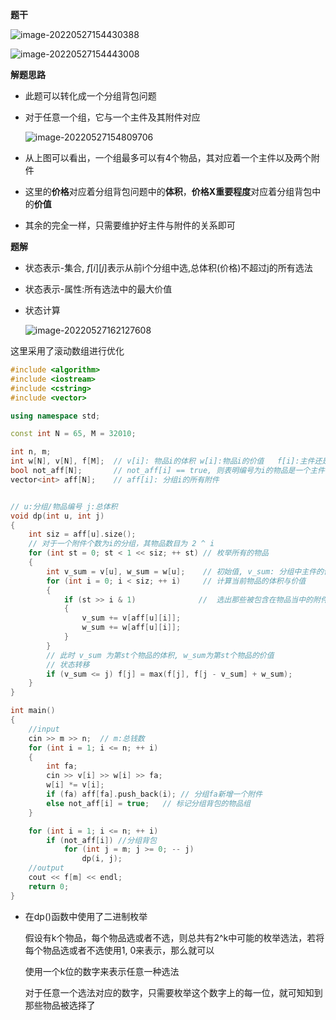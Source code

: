**题干**

![image-20220527154430388](http://www.cdn.liver0377.xyz/typora/202205271544460.png)

![image-20220527154443008](http://www.cdn.liver0377.xyz/typora/202205271544049.png)



**解题思路**

- 此题可以转化成一个分组背包问题

- 对于任意一个组，它与一个主件及其附件对应

  ![image-20220527154809706](http://www.cdn.liver0377.xyz/typora/202205271548762.png)

- 从上图可以看出，一个组最多可以有4个物品，其对应着一个主件以及两个附件
- 这里的**价格**对应着分组背包问题中的**体积**，**价格X重要程度**对应着分组背包中的**价值**
- 其余的完全一样，只需要维护好主件与附件的关系即可



**题解**



- 状态表示-集合, $f[i][j]$表示从前i个分组中选,总体积(价格)不超过j的所有选法

- 状态表示-属性:所有选法中的最大价值

- 状态计算

  ![image-20220527162127608](http://www.cdn.liver0377.xyz/typora/202205271621641.png)

这里采用了滚动数组进行优化

```cpp
#include <algorithm>
#include <iostream>
#include <cstring>
#include <vector>

using namespace std;

const int N = 65, M = 32010;

int n, m;
int w[N], v[N], f[M];  // v[i]: 物品i的体积 w[i]:物品i的价值   f[i]:主件还是附件
bool not_aff[N];       // not_aff[i] == true, 则表明编号为i的物品是一个主件，那么i可以被当做一个分组编号
vector<int> aff[N];    // aff[i]: 分组i的所有附件


// u:分组/物品编号 j:总体积
void dp(int u, int j)
{
    int siz = aff[u].size();
    // 对于一个附件个数为i的分组，其物品数目为 2 ^ i
    for (int st = 0; st < 1 << siz; ++ st) // 枚举所有的物品
    {
        int v_sum = v[u], w_sum = w[u];    // 初始值, v_sum: 分组中主件的体积 w_sum: 分组中主件的价值
        for (int i = 0; i < siz; ++ i)     // 计算当前物品的体积与价值
        {
            if (st >> i & 1)              //  选出那些被包含在物品当中的附件，计算出一个物品的体积以及价值
            {
                v_sum += v[aff[u][i]];
                w_sum += w[aff[u][i]];
            }
        }
        // 此时 v_sum 为第st个物品的体积, w_sum为第st个物品的价值
        // 状态转移
        if (v_sum <= j) f[j] = max(f[j], f[j - v_sum] + w_sum);
    }
}

int main()
{
    //input
    cin >> m >> n;  // m:总钱数 
    for (int i = 1; i <= n; ++ i)
    {
        int fa;
        cin >> v[i] >> w[i] >> fa;  
        w[i] *= v[i];  
        if (fa) aff[fa].push_back(i); // 分组fa新增一个附件
        else not_aff[i] = true;   // 标记分组背包的物品组
    }

    for (int i = 1; i <= n; ++ i)
        if (not_aff[i]) //分组背包
            for (int j = m; j >= 0; -- j)
                dp(i, j);
    //output
    cout << f[m] << endl;
    return 0;
}

```

- 在dp()函数中使用了二进制枚举

  假设有k个物品，每个物品选或者不选，则总共有2^k中可能的枚举选法，若将每个物品选或者不选使用1, 0来表示，那么就可以

  使用一个k位的数字来表示任意一种选法

  对于任意一个选法对应的数字，只需要枚举这个数字上的每一位，就可知知到那些物品被选择了